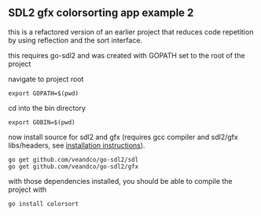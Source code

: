 ## SDL2 gfx colorsorting app example 2

this is a refactored version of an earlier project that reduces code repetition by using reflection and the 
sort interface.

this requires go-sdl2 and was created with GOPATH set to the root of the project

navigate to project root

``
export GOPATH=$(pwd)
``

cd into the bin directory

``
export GOBIN=$(pwd)
``

now install source for sdl2 and gfx (requires gcc compiler and sdl2/gfx libs/headers, see [installation 
instructions](https://github.com/veandco/go-sdl2)).


```
go get github.com/veandco/go-sdl2/sdl
go get github.com/veandco/go-sdl2/gfx    
```

with those dependencies installed, you should be able to compile the project with

``
go install colorsort
``
